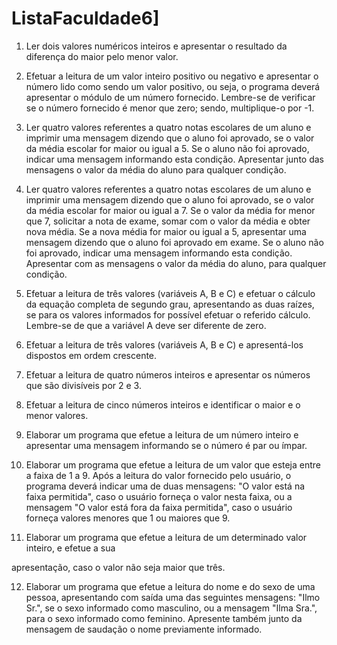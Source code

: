# ListaFaculdade6]

1) Ler dois valores numéricos inteiros e apresentar o resultado da diferença do maior pelo menor valor.

2. Efetuar a leitura de um valor inteiro positivo ou negativo e apresentar o número lido como sendo um valor positivo, ou seja, o programa deverá apresentar o módulo de um número fornecido. Lembre-se de verificar se o número fornecido é menor que zero; sendo, multiplique-o por -1.

3. Ler quatro valores referentes a quatro notas escolares de um aluno e imprimir uma mensagem dizendo que o aluno foi aprovado, se o valor da média escolar for maior ou igual a 5. Se o aluno não foi aprovado, indicar uma mensagem informando esta condição. Apresentar junto das mensagens o valor da média do aluno para qualquer condição.

4. Ler quatro valores referentes a quatro notas escolares de um aluno e imprimir uma mensagem dizendo que o aluno foi aprovado, se o valor da média escolar for maior ou igual a 7. Se o valor da média for menor que 7, solicitar a nota de exame, somar com o valor da média e obter nova média. Se a nova média for maior ou igual a 5, apresentar uma mensagem dizendo que o aluno foi aprovado em exame. Se o aluno não foi aprovado, indicar uma mensagem informando esta condição. Apresentar com as mensagens o valor da média do aluno, para qualquer condição.

5. Efetuar a leitura de três valores (variáveis A, B e C) e efetuar o cálculo da equação completa de segundo grau, apresentando as duas raízes, se para os valores informados for possível efetuar o referido cálculo. Lembre-se de que a variável A deve ser diferente de zero.

6. Efetuar a leitura de três valores (variáveis A, B e C) e apresentá-los dispostos em ordem crescente.

7. Efetuar a leitura de quatro números inteiros e apresentar os números que são divisíveis por 2 e 3.

8. Efetuar a leitura de cinco números inteiros e identificar o maior e o menor valores.

9. Elaborar um programa que efetue a leitura de um número inteiro e apresentar uma mensagem informando se o número é par ou ímpar.

10. Elaborar um programa que efetue a leitura de um valor que esteja entre a faixa de 1 a 9. Após a leitura do valor fornecido pelo usuário, o programa deverá indicar uma de duas mensagens: "O valor está na faixa permitida", caso o usuário forneça o valor nesta faixa, ou a mensagem "O valor está fora da faixa permitida", caso o usuário forneça valores menores que 1 ou maiores que 9.

11. Elaborar um programa que efetue a leitura de um determinado valor inteiro, e efetue a sua

apresentação, caso o valor não seja maior que três.

12. Elaborar um programa que efetue a leitura do nome e do sexo de uma pessoa, apresentando com saída uma das seguintes mensagens: "Ilmo Sr.", se o sexo informado como masculino, ou a mensagem "Ilma Sra.", para o sexo informado como feminino. Apresente também junto da mensagem de saudação o nome previamente informado.
